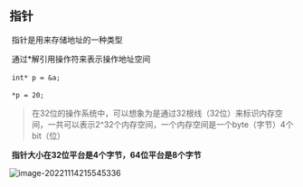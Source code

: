 ## 指针

​	指针是用来存储地址的一种类型

​	通过*解引用操作符来表示操作地址空间

​	`int* p = &a;`

​	`*p = 20;`

> ​	在32位的操作系统中，可以想象为是通过32根线（32位）来标识内存空间，一共可以表示2^32个内存空间，一个内存空间是一个byte（字节）4个bit（位）

​	**指针大小在32位平台是4个字节，64位平台是8个字节**

![image-20221114215545336](E:\C语言考研学习\笔记\images\image-20221114215545336.png)
